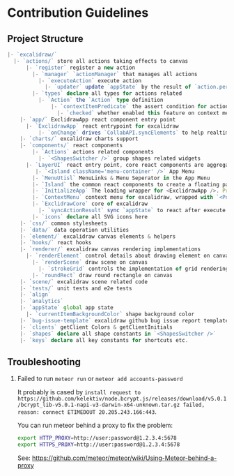 # Contribution Guidelines

## Project Structure

```typescript
|- `excalidraw/`
  |- `actions/` store all actions taking effects to canvas
	  |- `register` register a new action
		|- `manager` `actionManager` that manages all actions
		  |- `executeAction` execute action
			|- `updater` update `appState` by the result of `action.perform`
		|- `types` declare all types for actions related
		  |- `Action` the `Action` type definition
			  |- `contextItemPredicate` the assert condition for action to be displayed on context menu
				|- `checked` whether enabled this feature on context menu
	|- `app/` ExclidrawApp react component entry point
	  |- `ExclidrawApp` react entrypoint for excalidraw
		  |- `onChange` drives `CollabAPI.syncElements` to help realtime synchronization work
	|- `charts/` excalidraw charts support
	|- `components/` react components
		|- `Actions` actions related components
		  |- `<ShapesSwitcher />` group shapes related widgets
	  |- `LayerUI` react entry point, core react components are aggregated here
	     |- `<Island className='menu-container' />` App Menu
		|- `MenuUtisl` MenuLinks & Menu Seperator in the App Menu
		|- `Island` the common react components to create a floating panel, aka "island"
		|- `InitializeApp` The loading wrapper for <ExclidrawApp />. Presents <LoadingMessage /> if `i18n` is not ready.
		|- `ContextMenu` context menu for excalidraw, wrapped with `<Popover />`.
		|- `ExclidrawCore` core of excalidraw
		  |- `syncActionResult` sync `appState` to react after execute actions
		|- `icons` declare all SVG icons here
	|- `css/` common stylesheets
	|- `data/` data operation utilities
	|- `element/` excalidraw canvas elements & helpers
	|- `hooks/` react hooks
	|- `renderer/` excalidraw canvas rendering implementations
	  |- `renderElement` control details about drawing element on canvas
		|- `renderScene` draw scene on canvas
		  |- `strokeGrid` controls the implementation of grid rendering
		|- `roundRect` draw round rectangle on canvas
	|- `scene/` excalidraw scene related code
	|- `tests/` unit tests and e2e tests
	|- `align`
	|- `analytics`
	|- `appState` global app state
	  |- `currentItemBackgroundColor` shape background color
	|- `bug-issue-template` excalidraw github bug issue report template
	|- `clients` getClient Colors & getClientInitials
	|- `shapes` declare all shape constants in `<ShapesSwitcher />`
	|- `keys` declare all key constants for shortcuts etc.
```

## Troubleshooting

1. Failed to run `meteor run` or `meteor add accounts-password`

   It probably is cased by `install request to https://github.com/kelektiv/node.bcrypt.js/releases/download/v5.0.1/bcrypt_lib-v5.0.1-napi-v3-darwin-x64-unknown.tar.gz failed, reason: connect ETIMEDOUT 20.205.243.166:443`.

   You can run meteor behind a proxy to fix the problem:

   ```bash
   export HTTP_PROXY=http://user:password@1.2.3.4:5678
   export HTTPS_PROXY=http://user:password@1.2.3.4:5678
   ```

   See: https://github.com/meteor/meteor/wiki/Using-Meteor-behind-a-proxy
